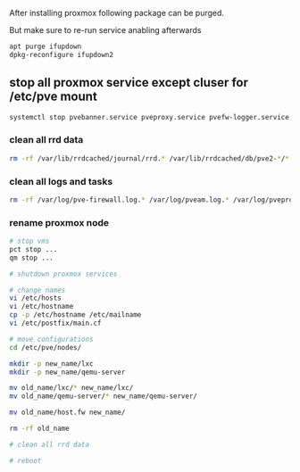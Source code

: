 After installing proxmox following package can be purged.

But make sure to re-run service anabling afterwards

```bash
apt purge ifupdown
dpkg-reconfigure ifupdown2
```


## stop all proxmox service except cluser for /etc/pve mount

```bash
systemctl stop pvebanner.service pveproxy.service pvefw-logger.service pve-firewall.service pve-ha-lrm.service pve-ha-crm.service pvestatd.service pve-daily-update.timer pvenetcommit.service pvescheduler.service pve-storage.target pve-lxc-syscalld.service
```

### clean all rrd data

```bash
rm -rf /var/lib/rrdcached/journal/rrd.* /var/lib/rrdcached/db/pve2-*/*
```

### clean all logs and tasks

```bash
rm -rf /var/log/pve-firewall.log.* /var/log/pveam.log.* /var/log/pveproxy/access.log.* ; find /var/log/pve/tasks -type f -exec rm "{}" \; ; > /var/log/pve-firewall.log ; > /var/log/pveam.log ; > /var/log/pveproxy/access.log
```

### rename proxmox node

```bash
# stop vms
pct stop ...
qm stop ...

# shutdown proxmox services

# change names
vi /etc/hosts
vi /etc/hostname
cp -p /etc/hostname /etc/mailname
vi /etc/postfix/main.cf

# move configurations
cd /etc/pve/nodes/

mkdir -p new_name/lxc
mkdir -p new_name/qemu-server

mv old_name/lxc/* new_name/lxc/
mv old_name/qemu-server/* new_name/qemu-server/

mv old_name/host.fw new_name/

rm -rf old_name

# clean all rrd data

# reboot
```
